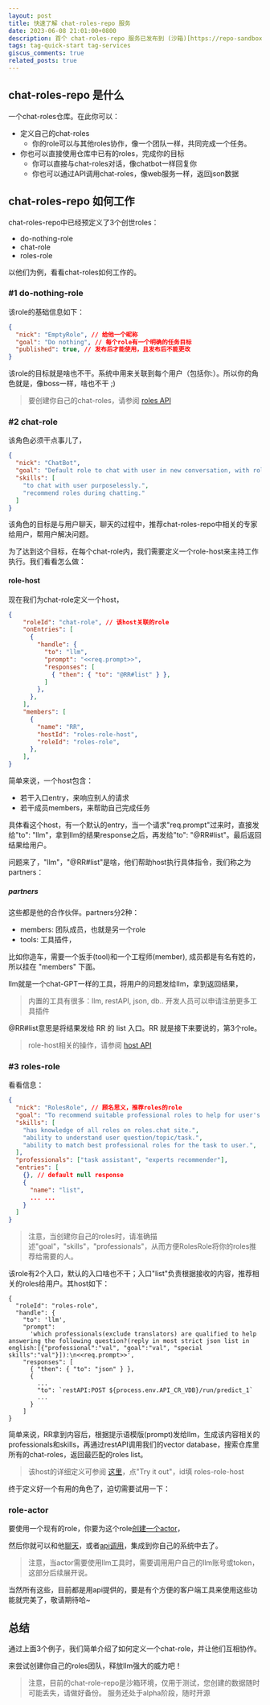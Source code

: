 ```yaml
---
layout: post
title: 快速了解 chat-roles-repo 服务
date: 2023-06-08 21:01:00+0800
description: 首个 chat-roles-repo 服务已发布到 (沙箱)[https://repo-sandbox.role.chat/docs/api#/].
tags: tag-quick-start tag-services
giscus_comments: true
related_posts: true
---
```


## chat-roles-repo 是什么

一个chat-roles仓库。在此你可以：

- 定义自己的chat-roles
  - 你的role可以与其他roles协作，像一个团队一样，共同完成一个任务。
- 你也可以直接使用仓库中已有的roles，完成你的目标
  - 你可以直接与chat-roles对话，像chatbot一样回复你
  - 你也可以通过API调用chat-roles，像web服务一样，返回json数据

## chat-roles-repo 如何工作

chat-roles-repo中已经预定义了3个创世roles：

- do-nothing-role
- chat-role
- roles-role

以他们为例，看看chat-roles如何工作的。

### #1 do-nothing-role

该role的基础信息如下：

```json
{
  "nick": "EmptyRole", // 给他一个昵称
  "goal": "Do nothing", // 每个role有一个明确的任务目标
  "published": true, // 发布后才能使用，且发布后不能更改
}
```

该role的目标就是啥也不干。系统中用来关联到每个用户（包括你:）。所以你的角色就是，像boss一样，啥也不干 ;)

> 要创建你自己的chat-roles，请参阅 [roles API](https://repo-sandbox.role.chat/docs/api#/chat-roles)

### #2 chat-role

该角色必须干点事儿了，

```json
{
  "nick": "ChatBot",
  "goal": "Default role to chat with user in new conversation, with roles recommendations.",
  "skills": [
    "to chat with user purposelessly.",
    "recommend roles during chatting."
  ]
}
```

该角色的目标是与用户聊天，聊天的过程中，推荐chat-roles-repo中相关的专家给用户，帮用户解决问题。

为了达到这个目标，在每个chat-role内，我们需要定义一个role-host来主持工作执行。我们看看怎么做：

#### role-host

现在我们为chat-role定义一个host，

```json
{
    "roleId": "chat-role", // 该host关联的role
    "onEntries": [
      {
        "handle": {
          "to": "llm",
          "prompt": "<<req.prompt>>",
          "responses": [
            { "then": { "to": "@RR#list" } },
          ]
        },
      },
    ],
    "members": [
      {
        "name": "RR",
        "hostId": "roles-role-host",
        "roleId": "roles-role",
      },
    ],
}
```

简单来说，一个host包含：

- 若干入口entry，来响应别人的请求
- 若干成员members，来帮助自己完成任务

具体看这个host，有一个默认的entry，当一个请求"req.prompt"过来时，直接发给"to": "llm"，拿到llm的结果response之后，再发给"to": "@RR#list"。最后返回结果给用户。

问题来了，"llm"，"@RR#list"是啥，他们帮助host执行具体指令，我们称之为partners：

##### partners

这些都是他的合作伙伴。partners分2种：

- members: 团队成员，也就是另一个role
- tools: 工具插件，

比如你造车，需要一个扳手(tool)和一个工程师(member), 成员都是有名有姓的，所以挂在 "members" 下面。

llm就是一个chat-GPT一样的工具，将用户的问题发给llm，拿到返回结果，

> 内置的工具有很多：llm, restAPI, json, db.. 开发人员可以申请注册更多工具插件

@RR#list意思是将结果发给 RR 的 list 入口。RR 就是接下来要说的，第3个role。

> role-host相关的操作，请参阅 [host API](https://repo-sandbox.role.chat/docs/api#/chat-roles%20implementation)

### #3 roles-role

看看信息：

```json
{
  "nick": "RolesRole", // 顾名思义，推荐roles的role
  "goal": "To recommend suitable professional roles to help for user's question/topic/task.",
  "skills": [
    "has knowledge of all roles on roles.chat site.",
    "ability to understand user question/topic/task.",
    "ability to match best professional roles for the task to user.",
  ],
  "professionals": ["task assistant", "experts recommender"],
  "entries": [
    {}, // default null response
    {
      "name": "list",
      ... ...
    }
  ]
}
```

> 注意，当创建你自己的roles时，请准确描述"goal"，"skills"，"professionals"，从而方便RolesRole将你的roles推荐给需要的人。

该role有2个入口，默认的入口啥也不干；入口"list"负责根据接收的内容，推荐相关的roles给用户。其host如下：

```shell
{
  "roleId": "roles-role",
  "handle": {
    "to": 'llm',
    "prompt":
      'which professionals(exclude translators) are qualified to help answering the following question?(reply in most strict json list in english:[{"professional":"val", "goal":"val", "special skills":"val"}]):\n<<req.prompt>>',
    "responses": [
      { "then": { "to": "json" } },
      {
        ...
        "to": `restAPI:POST ${process.env.API_CR_VDB}/run/predict_1`
        ...
      }
    ]
}
```

简单来说，RR拿到内容后，根据提示语模版(prompt)发给llm，生成该内容相关的professionals和skills，再通过restAPI调用我们的vector database，搜索仓库里所有的chat-roles，返回最匹配的roles list。

> 该host的详细定义可参阅 [这里](https://repo-sandbox.role.chat/docs/api#/chat-roles%20implementation/HostsController_findOne)，点"Try it out"，id填 roles-role-host

终于定义好一个有用的角色了，迫切需要试用一下：

### role-actor

要使用一个现有的role，你要为这个role[创建一个actor](https://repo-sandbox.role.chat/docs/api#/chat-actors/ActorsController_create)，

然后你就可以和他[聊天](https://repo-sandbox.role.chat/docs/api#/chat-APIs)，或者[api调用](https://repo-sandbox.role.chat/docs/api#/chat-APIs)，集成到你自己的系统中去了。

> 注意，当actor需要使用llm工具时，需要调用用户自己的llm账号或token，这部分后续展开说。

当然所有这些，目前都是用api提供的，要是有个方便的客户端工具来使用这些功能就完美了，敬请期待哈~

## 总结

通过上面3个例子，我们简单介绍了如何定义一个chat-role，并让他们互相协作。

来尝试创建你自己的roles团队，释放llm强大的威力吧！

> 注意，目前的chat-role-repo是沙箱环境，仅用于测试，您创建的数据随时可能丢失，请做好备份。
> 服务还处于alpha阶段，随时开源
